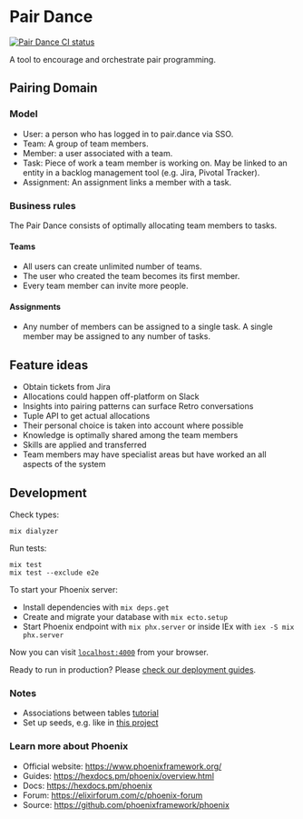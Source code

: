 # Pair Dance
[![Pair Dance CI status](https://circleci.com/gh/TresAmigosLtd/pair_dance.svg?style=svg)](https://github.com/TresAmigosLtd/pair_dance)

A tool to encourage and orchestrate pair programming.

## Pairing Domain

### Model

- User: a person who has logged in to pair.dance via SSO.
- Team: A group of team members.
- Member: a user associated with a team. 
- Task: Piece of work a team member is working on. May be linked to an entity in a backlog management tool (e.g. Jira, Pivotal Tracker).
- Assignment: An assignment links a member with a task.  

### Business rules

The Pair Dance consists of optimally allocating team members to tasks.

#### Teams
- All users can create unlimited number of teams.
- The user who created the team becomes its first member.
- Every team member can invite more people.

#### Assignments
- Any number of members can be assigned to a single task. A single member may be assigned to any number of tasks.

## Feature ideas

- Obtain tickets from Jira
- Allocations could happen off-platform on Slack
- Insights into pairing patterns can surface Retro conversations
- Tuple API to get actual allocations
- Their personal choice is taken into account where possible
- Knowledge is optimally shared among the team members
- Skills are applied and transferred
- Team members may have specialist areas but have worked an all aspects of the system

## Development

Check types:

```shell
mix dialyzer
```

Run tests:
```shell
mix test
mix test --exclude e2e
```

To start your Phoenix server:

- Install dependencies with `mix deps.get`
- Create and migrate your database with `mix ecto.setup`
- Start Phoenix endpoint with `mix phx.server` or inside IEx with `iex -S mix phx.server`

Now you can visit [`localhost:4000`](http://localhost:4000) from your browser.

Ready to run in production? Please [check our deployment guides](https://hexdocs.pm/phoenix/deployment.html).

### Notes

- Associations between tables [tutorial](https://alchemist.camp/episodes/ecto-beginner-basic-associations)
- Set up seeds, e.g. like in [this project](https://github.com/space-rocket/Elixir-Phoenix-Foreign-Key-Example)

### Learn more about Phoenix

- Official website: https://www.phoenixframework.org/
- Guides: https://hexdocs.pm/phoenix/overview.html
- Docs: https://hexdocs.pm/phoenix
- Forum: https://elixirforum.com/c/phoenix-forum
- Source: https://github.com/phoenixframework/phoenix

